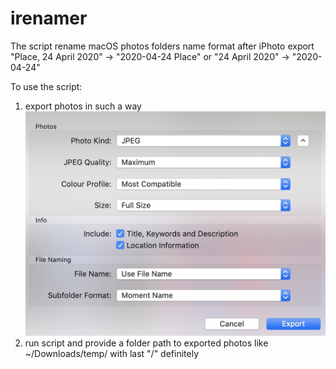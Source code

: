 # irenamer
The script rename macOS photos folders name format after iPhoto export 
"Place, 24 April 2020" -> "2020-04-24 Place" or 
"24 April 2020" -> "2020-04-24"

To use the script:
1) export photos in such a way  
![](images/iphoto_export.jpg)
2) run script and provide a folder path to exported photos like ~/Downloads/temp/ with last "/" definitely

